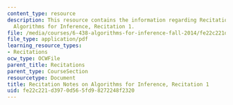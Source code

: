 ```yaml
---
content_type: resource
description: This resource contains the information regarding Recitation Notes on
  Algorithms for Inference, Recitation 1.
file: /media/courses/6-438-algorithms-for-inference-fall-2014/fe22c221d3970d565fd98272248f2320_MIT6_438F14_rec1.pdf
file_type: application/pdf
learning_resource_types:
- Recitations
ocw_type: OCWFile
parent_title: Recitations
parent_type: CourseSection
resourcetype: Document
title: Recitation Notes on Algorithms for Inference, Recitation 1
uid: fe22c221-d397-0d56-5fd9-8272248f2320
---
```

